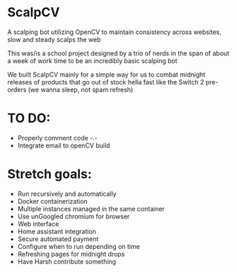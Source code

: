 # ScalpCV
A scalping bot utilizing OpenCV to maintain consistency across websites, slow and steady scalps the web

This was/is a school project designed by a trio of nerds in the span of about a week of work time to be an incredibly basic scalping bot

We built ScalpCV mainly for a simple way for us to combat midnight releases of products that go out of stock hella fast like the Switch 2 pre-orders (we wanna sleep, not spam refresh)

# TO DO:
- Properly comment code -.-
- Integrate email to openCV build

# Stretch goals:
- Run recursively and automatically
- Docker containerization
- Multiple instances managed in the same container
- Use unGoogled chromium for browser
- Web interface
- Home assistant integration
- Secure automated payment
- Configure when to run depending on time
- Refreshing pages for midnight drops
- Have Harsh contribute something
